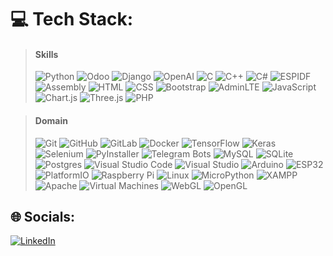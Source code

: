 # 💻 Tech Stack:
>  #### Skills 
> ![Python](https://img.shields.io/badge/python-3670A0?style=for-the-badge&logo=python&logoColor=ffdd54) ![Odoo](https://img.shields.io/badge/odoo-%234e0b5b.svg?style=for-the-badge&logo=odoo&logoColor=white) ![Django](https://img.shields.io/badge/django-%23092E20.svg?style=for-the-badge&logo=django&logoColor=white) ![OpenAI](https://img.shields.io/badge/OpenAI-412991?style=for-the-badge&logo=openai&logoColor=white) 
![C](https://img.shields.io/badge/c-%2300599C.svg?style=for-the-badge&logo=c&logoColor=white) ![C++](https://img.shields.io/badge/C++-00599C?style=for-the-badge&logo=c%2B%2B&logoColor=white) ![C#](https://img.shields.io/badge/c%23-%23239120.svg?style=for-the-badge&logo=csharp&logoColor=white) ![ESPIDF](https://img.shields.io/badge/ESPIDF-000000?style=for-the-badge&logo=espressif&logoColor=white) ![Assembly](https://img.shields.io/badge/Assembly-525252?style=for-the-badge&logo=assembly&logoColor=white)
![HTML](https://img.shields.io/badge/HTML5-E34F26?style=for-the-badge&logo=html5&logoColor=white) ![CSS](https://img.shields.io/badge/CSS3-1572B6?style=for-the-badge&logo=css3&logoColor=white) ![Bootstrap](https://img.shields.io/badge/Bootstrap-563D7C?style=for-the-badge&logo=bootstrap&logoColor=white) ![AdminLTE](https://img.shields.io/badge/AdminLTE-222D32?style=for-the-badge&logo=adminlte&logoColor=white)
![JavaScript](https://img.shields.io/badge/javascript-%23323330.svg?style=for-the-badge&logo=javascript&logoColor=%23F7DF1E) ![Chart.js](https://img.shields.io/badge/Chart.js-FF6384.svg?style=for-the-badge&logo=chartdotjs&logoColor=white) ![Three.js](https://img.shields.io/badge/Three.js-000000?style=for-the-badge&logo=threedotjs&logoColor=white)
![PHP](https://img.shields.io/badge/php-%23777BB4.svg?style=for-the-badge&logo=php&logoColor=white) 


> #### Domain  
> ![Git](https://img.shields.io/badge/git-%23F05033.svg?style=for-the-badge&logo=git&logoColor=white) ![GitHub](https://img.shields.io/badge/github-%23121011.svg?style=for-the-badge&logo=github&logoColor=white) ![GitLab](https://img.shields.io/badge/gitlab-%23181717.svg?style=for-the-badge&logo=gitlab&logoColor=white) ![Docker](https://img.shields.io/badge/docker-%230db7ed.svg?style=for-the-badge&logo=docker&logoColor=white) ![TensorFlow](https://img.shields.io/badge/TensorFlow-%23FF6F00.svg?style=for-the-badge&logo=TensorFlow&logoColor=white) ![Keras](https://img.shields.io/badge/Keras-D00000?style=for-the-badge&logo=keras&logoColor=white) ![Selenium](https://img.shields.io/badge/Selenium-43B02A?style=for-the-badge&logo=selenium&logoColor=white) ![PyInstaller](https://img.shields.io/badge/PyInstaller-17B7A3?style=for-the-badge&logo=python&logoColor=white) ![Telegram Bots](https://img.shields.io/badge/Telegram%20Bots-2CA5E0?style=for-the-badge&logo=telegram&logoColor=white)
![MySQL](https://img.shields.io/badge/mysql-4479A1.svg?style=for-the-badge&logo=mysql&logoColor=white) ![SQLite](https://img.shields.io/badge/sqlite-%2307405e.svg?style=for-the-badge&logo=sqlite&logoColor=white) ![Postgres](https://img.shields.io/badge/postgres-%23316192.svg?style=for-the-badge&logo=postgresql&logoColor=white) 
![Visual Studio Code](https://img.shields.io/badge/VS%20Code-007ACC?style=for-the-badge&logo=visual-studio-code&logoColor=white) ![Visual Studio](https://img.shields.io/badge/Visual%20Studio-5C2D91?style=for-the-badge&logo=visual-studio&logoColor=white)
![Arduino](https://img.shields.io/badge/Arduino-00979D?style=for-the-badge&logo=arduino&logoColor=white) ![ESP32](https://img.shields.io/badge/ESP32-E7352C.svg?style=for-the-badge&logo=espressif&logoColor=white) ![PlatformIO](https://img.shields.io/badge/PlatformIO-FF7F00?style=for-the-badge&logo=platformio&logoColor=white) ![Raspberry Pi](https://img.shields.io/badge/-RaspberryPi-C51A4A?style=for-the-badge&logo=Raspberry-Pi) ![Linux](https://img.shields.io/badge/Linux-FCC624?style=for-the-badge&logo=linux&logoColor=black) ![MicroPython](https://img.shields.io/badge/MicroPython-006400?style=for-the-badge&logo=micropython&logoColor=white) ![XAMPP](https://img.shields.io/badge/xampp-%23FB7A24.svg?style=for-the-badge&logo=xampp&logoColor=white) ![Apache](https://img.shields.io/badge/apache-%23D42029.svg?style=for-the-badge&logo=apache&logoColor=white) ![Virtual Machines](https://img.shields.io/badge/Virtual%20Machines-4B4B4B?style=for-the-badge&logo=virtualbox&logoColor=white)
![WebGL](https://img.shields.io/badge/WebGL-990000?logo=webgl&logoColor=white&style=for-the-badge)  ![OpenGL](https://img.shields.io/badge/OpenGL-%23FFFFFF.svg?style=for-the-badge&logo=opengl) 

## 🌐 Socials:
[![LinkedIn](https://img.shields.io/badge/LinkedIn-%230077B5.svg?logo=linkedin&logoColor=white)](https://linkedin.com/in/www.linkedin.com/in/esteban-acevedo-santana-a73630288) 

